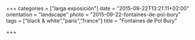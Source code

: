 +++
categories = ["larga exposición"]
date = "2015-09-22T13:21:11+02:00"
orientation = "landscape"
photo = "2015-09-22-fontaines-de-pol-bury"
tags = ["black & white","paris","france"]
title = "Fontaines de Pol Bury"

+++
